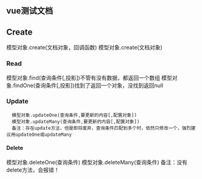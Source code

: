 

## vue测试文档


## Create

模型对象.create(文档对象，回调函数)
模型对象.create(文档对象)

### Read

模型对象.find(查询条件[,投影])不管有没有数据，都返回一个数组
模型对象.findOne(查询条件[,投影])找到了返回一个对象，没找到返回null

### Update

	  模型对象.updateOne(查询条件,要更新的内容[,配置对象])
	  模型对象.updateMany(查询条件,要更新的内容[,配置对象])
	  备注：存在update方法，但是即将废弃，查询条件匹配到多个时，依然只修改一个，强烈建议用updateOne或updateMany
#### Delete

模型对象.deleteOne(查询条件)
模型对象.deleteMany(查询条件)
备注：没有delete方法，会报错！